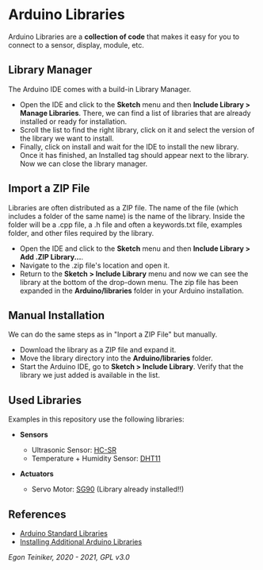 # Arduino Libraries

Arduino Libraries are a **collection of code** that makes it easy for you to connect to a sensor, 
display, module, etc.

## Library Manager
The Arduino IDE comes with a build-in Library Manager.
* Open the IDE and click to the **Sketch** menu and then **Include Library > Manage Libraries**.
  There, we can find a list of libraries that are already installed or ready for installation.
* Scroll the list to find the right library, click on it and select the version of the library we 
  want to install.
* Finally, click on install and wait for the IDE to install the new library.
  Once it has finished, an Installed tag should appear next to the library.
  Now we can close the library manager.

## Import a ZIP File
Libraries are often distributed as a ZIP file.
The name of the file (which includes a folder of the same name) is the name of the library.
Inside the folder will be a .cpp file, a .h file and often a keywords.txt file, examples folder, 
and other files required by the library.
* Open the IDE and click to the **Sketch** menu and then **Include Library > Add .ZIP Library...**.
* Navigate to the .zip file's location and open it.
* Return to the **Sketch > Include Library** menu and now we can see the library at the 
  bottom of the drop-down menu.
  The zip file has been expanded in the **Arduino/libraries** folder in your Arduino installation.

## Manual Installation
We can do the same steps as in "Inport a ZIP File" but manually.
* Download the library as a ZIP file and expand it.
* Move the library directory into the **Arduino/libraries** folder.
* Start the Arduino IDE, go to **Sketch > Include Library**. Verify that the library we just added 
  is available in the list.

## Used Libraries

Examples in this repository use the following libraries:

* **Sensors**
  * Ultrasonic Sensor: [HC-SR](https://github.com/teiniker/teiniker-lectures-arduino/tree/main/libraries/HC-SR04)
  * Temperature + Humidity Sensor: [DHT11](https://github.com/teiniker/teiniker-lectures-arduino/tree/main/libraries/DHT11)

* **Actuators**
  * Servo Motor: [SG90](https://github.com/teiniker/teiniker-lectures-arduino/tree/main/libraries/SG90) (Library already installed!!)
  
## References

* [Arduino Standard Libraries](https://www.arduino.cc/en/reference/libraries)
* [Installing Additional Arduino Libraries](https://www.arduino.cc/en/guide/libraries)

*Egon Teiniker, 2020 - 2021, GPL v3.0* 